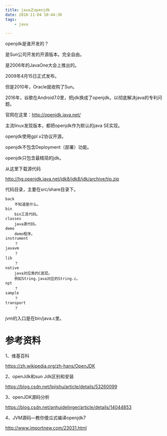 ```yaml
---
title: java之openjdk
date: 2018-11-04 10:44:30
tags:
	- java

---
```




openjdk是谁开发的？

是Sun公司开发的开源版本。完全自由。

是2006年的JavaOne大会上推出的。

2009年4月15日正式发布。

但是2010年，Oracle就收购了Sun。

2016年，谷歌在Android7.0里，把jdk换成了openjdk。以彻底解决java的专利问题。

官网在这里：http://openjdk.java.net/



主流linux发现版本，都把openjdk作为默认的java SE实现。

openjdk使用gpl v2协议开源。



openjdk不包含Deployment（部署）功能。

openjdk只包含最精简的jdk。

从这里下载源代码

http://hg.openjdk.java.net/jdk8/jdk8/jdk/archive/tip.zip

代码目录，主要在src/share目录下。

```
back
	不知道是什么。
bin
	bin工具代码。
classes
	java源代码。
demo
	demo程序。
instrument
	？
javavm
	？
lib
	？
native
	java对应类的C底层。
	例如String.java对应的String.c。
npt
	？
sample
	？
transport
	？
```

jvm的入口是在bin/java.c里。



# 参考资料

1、维基百科

https://zh.wikipedia.org/zh-hans/OpenJDK

2、openJdk和sun Jdk区别和安装

https://blog.csdn.net/lpjishu/article/details/53260099

3、openJDK源码分析

https://blog.csdn.net/anhuidelinger/article/details/14044853

4、JVM源码—教你傻瓜式编译openjdk7

http://www.importnew.com/23031.html